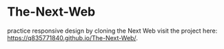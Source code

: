 # The-Next-Web
practice responsive design by cloning the Next Web
visit the project here: https://q835771840.github.io/The-Next-Web/. 
